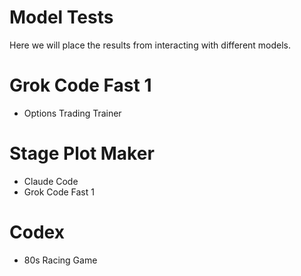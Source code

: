 # Model Tests

Here we will place the results from interacting with different models.

# Grok Code Fast 1
 - Options Trading Trainer

# Stage Plot Maker
 - Claude Code
 - Grok Code Fast 1

# Codex
 - 80s Racing Game
